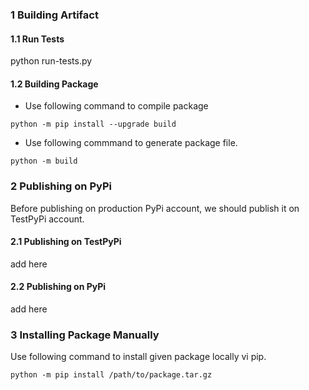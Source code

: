 ### 1 Building Artifact
#### 1.1 Run Tests
python run-tests.py

#### 1.2 Building Package
- Use following command to compile package
```
python -m pip install --upgrade build
```
- Use following commmand to generate package file.

```
python -m build
```

### 2 Publishing on PyPi
Before publishing on production PyPi account, we should publish it on TestPyPi account.

#### 2.1 Publishing on TestPyPi
add here

#### 2.2 Publishing on PyPi
add here

### 3 Installing Package Manually

Use following command to install given package locally vi pip.
```
python -m pip install /path/to/package.tar.gz
```